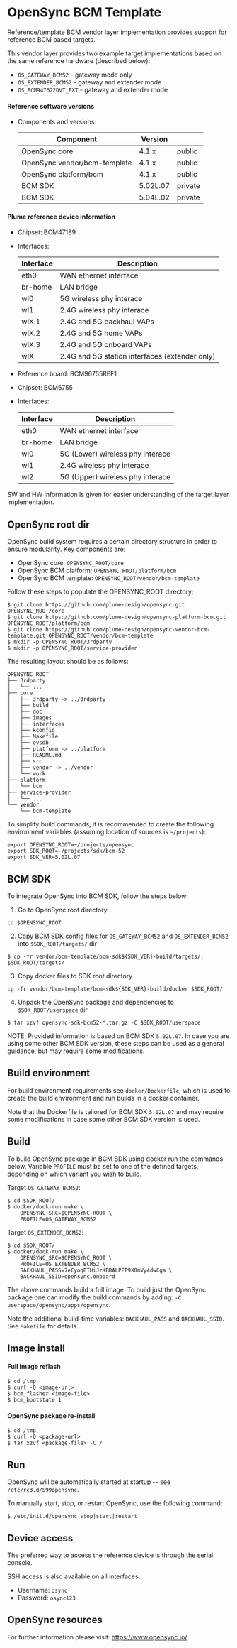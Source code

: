 OpenSync BCM Template
=====================

Reference/template BCM vendor layer implementation provides support for reference
BCM based targets.

This vendor layer provides two example target implementations based on the same
reference hardware (described below):
* `OS_GATEWAY_BCM52` - gateway mode only
* `OS_EXTENDER_BCM52` - gateway and extender mode
* `OS_BCM947622DVT_EXT` - gateway and extender mode

#### Reference software versions

* Components and versions:

    | Component                    | Version  |         |
    |------------------------------|----------|---------|
    | OpenSync core                | 4.1.x    | public  |
    | OpenSync vendor/bcm-template | 4.1.x    | public  |
    | OpenSync platform/bcm        | 4.1.x    | public  |
    | BCM SDK                      | 5.02L.07 | private |
    | BCM SDK                      | 5.04L.02 | private |


#### Plume reference device information

* Chipset: BCM47189

* Interfaces:

    | Interface     | Description                                       |
    |---------------|---------------------------------------------------|
    | eth0          | WAN ethernet interface                            |
    | br-home       | LAN bridge                                        |
    | wl0           | 5G wireless phy interace                          |
    | wl1           | 2.4G wireless phy interace                        |
    | wlX.1         | 2.4G and 5G backhaul VAPs                         |
    | wlX.2         | 2.4G and 5G home VAPs                             |
    | wlX.3         | 2.4G and 5G onboard VAPs                          |
    | wlX           | 2.4G and 5G station interfaces (extender only)    |


* Reference board: BCM96755REF1

* Chipset: BCM6755

* Interfaces:

    | Interface     | Description                                       |
    |---------------|---------------------------------------------------|
    | eth0          | WAN ethernet interface                            |
    | br-home       | LAN bridge                                        |
    | wl0           | 5G (Lower) wireless phy interace                  |
    | wl1           | 2.4G wireless phy interace                        |
    | wl2           | 5G (Upper) wireless phy interace                  |

SW and HW information is given for easier understanding of
the target layer implementation.


OpenSync root dir
-----------------

OpenSync build system requires a certain directory structure in order to ensure
modularity. Key components are:

* OpenSync core:         `OPENSYNC_ROOT/core`
* OpenSync BCM platform: `OPENSYNC_ROOT/platform/bcm`
* OpenSync BCM template: `OPENSYNC_ROOT/vendor/bcm-template`

Follow these steps to populate the OPENSYNC_ROOT directory:

```
$ git clone https://github.com/plume-design/opensync.git OPENSYNC_ROOT/core
$ git clone https://github.com/plume-design/opensync-platform-bcm.git OPENSYNC_ROOT/platform/bcm
$ git clone https://github.com/plume-design/opensync-vendor-bcm-template.git OPENSYNC_ROOT/vendor/bcm-template
$ mkdir -p OPENSYNC_ROOT/3rdparty
$ mkdir -p OPENSYNC_ROOT/service-provider
```

The resulting layout should be as follows:

```
OPENSYNC_ROOT
├── 3rdparty
│   └── ...
├── core
│   ├── 3rdparty -> ../3rdparty
│   ├── build
│   ├── doc
│   ├── images
│   ├── interfaces
│   ├── kconfig
│   ├── Makefile
│   ├── ovsdb
│   ├── platform -> ../platform
│   ├── README.md
│   ├── src
│   ├── vendor -> ../vendor
│   └── work
├── platform
│   └── bcm
├── service-provider
│   └── ...
└── vendor
    └── bcm-template
```

To simplify build commands, it is recommended to create the following
environment variables (assuming location of sources is `~/projects`):

```
export OPENSYNC_ROOT=~/projects/opensync
export SDK_ROOT=~/projects/sdk/bcm-52
export SDK_VER=5.02L.07
```


BCM SDK
-------

To integrate OpenSync into BCM SDK, follow the steps below:

1. Go to OpenSync root directory
```
cd $OPENSYNC_ROOT
```

2. Copy BCM SDK config files for `OS_GATEWAY_BCM52` and `OS_EXTENDER_BCM52` into
   `$SDK_ROOT/targets/` dir

```
$ cp -fr vendor/bcm-template/bcm-sdk${SDK_VER}-build/targets/.  $SDK_ROOT/targets/
```

3. Copy docker files to SDK root directory

```
cp -fr vendor/bcm-template/bcm-sdk${SDK_VER}-build/docker $SDK_ROOT/
```

4. Unpack the OpenSync package and dependencies to `$SDK_ROOT/userspace` dir

```
$ tar xzvf opensync-sdk-bcm52-*.tar.gz -C $SDK_ROOT/userspace
```

NOTE: Provided information is based on BCM SDK `5.02L.07`. In case you are
using some other BCM SDK version, these steps can be used as a general guidance,
but may require some modifications.


Build environment
-----------------

For build environment requirements see `docker/Dockerfile`, which is used to
create the build environment and run builds in a docker container.

Note that the Dockerfile is tailored for BCM SDK `5.02L.07` and may require some
modifications in case some other BCM SDK version is used.


Build
-----

To build OpenSync package in BCM SDK using docker run the commands below.
Variable `PROFILE` must be set to one of the defined targets, depending on
which variant you wish to build.

Target `OS_GATEWAY_BCM52`:

```
$ cd $SDK_ROOT/
$ docker/dock-run make \
    OPENSYNC_SRC=$OPENSYNC_ROOT \
    PROFILE=OS_GATEWAY_BCM52
```

Target `OS_EXTENDER_BCM52`:

```
$ cd $SDK_ROOT/
$ docker/dock-run make \
    OPENSYNC_SRC=$OPENSYNC_ROOT \
    PROFILE=OS_EXTENDER_BCM52 \
    BACKHAUL_PASS=7eCyoqETHiJzKBBALPFP9X8mVy4dwCga \
    BACKHAUL_SSID=opensync.onboard
```

The above commands build a full image. To build just the OpenSync package one
can modify the build commands by adding: `-C userspace/opensync/apps/opensync`.

Note the additional build-time variables: `BACKHAUL_PASS` and `BACKHAUL_SSID`.
See `Makefile` for details.


Image install
-------------

#### Full image reflash

```
$ cd /tmp
$ curl -O <image-url>
$ bcm_flasher <image-file>
$ bcm_bootstate 1
```

#### OpenSync package re-install

```
$ cd /tmp
$ curl -O <package-url>
$ tar xzvf <package-file> -C /
```


Run
---

OpenSync will be automatically started at startup -- see `/etc/rc3.d/S99opensync`.

To manually start, stop, or restart OpenSync, use the following command:

```
$ /etc/init.d/opensync stop|start|restart
```


Device access
-------------

The preferred way to access the reference device is through the serial console.

SSH access is also available on all interfaces:
* Username: `osync`
* Password: `osync123`


OpenSync resources
------------------

For further information please visit: https://www.opensync.io/
